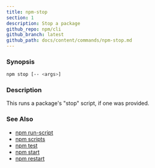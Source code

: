 ```yaml
---
title: npm-stop
section: 1
description: Stop a package
github_repo: npm/cli
github_branch: latest
github_path: docs/content/commands/npm-stop.md
---
```


### Synopsis

```bash
npm stop [-- <args>]
```

### Description

This runs a package's "stop" script, if one was provided.

### See Also

* [npm run-script](/cli/v7/commands/npm-run-script)
* [npm scripts](/cli/v7/using-npm/scripts)
* [npm test](/cli/v7/commands/npm-test)
* [npm start](/cli/v7/commands/npm-start)
* [npm restart](/cli/v7/commands/npm-restart)
